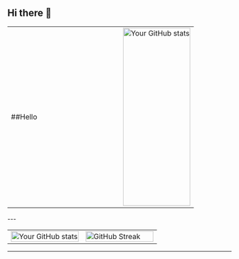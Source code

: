 ## Hi there 👋

<table>
  <tr>
    <td width="60%">
      <p height="400px">
      ##Hello
       </p>
    </td>
    <td width="40%">
       <img src="https://github-readme-stats.vercel.app/api/top-langs/?username=LordCat&theme=radical" alt="Your GitHub stats" width="100%" height="400px">
    </td>
  </tr>
</table>
---

<table>
  <tr>
    <td width="50%">
      <img src="https://github-readme-stats.vercel.app/api?username=LordCat&show_icons=true&theme=radical" alt="Your GitHub stats" width="100%">
    </td>
    <td width="50%">
      <img src="https://github-readme-streak-stats.herokuapp.com/?user=LordCat&theme=radical" alt="GitHub Streak" width="100%">
    </td>
  </tr>
</table>

---

